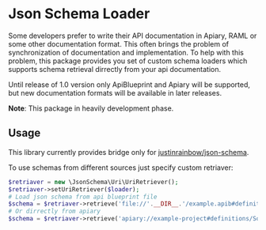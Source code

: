 Json Schema Loader
=========================

Some developers prefer to write their API documentation in Apiary, RAML or some other documentation format. This often
brings the problem of synchronization of documentation and implementation. To help with this problem, this package 
provides you set of custom schema loaders which supports schema retrieval dirrectly from your api documentation.

Until release of 1.0 version only ApiBlueprint and Apiary will be supported, but new documentation formats will be
available in later releases.

**Note**: This package in heavily development phase.

## Usage

This library currently provides bridge only for [justinrainbow/json-schema](https://github.com/justinrainbow/json-schema).

To use schemas from different sources just specify custom retriaver:

```php
$retriaver = new \JsonSchema\Uri\UriRetriever();
$retriaver->setUriRetriever($loader);
# Load json schema from api blueprint file
$schema = $retriaver->retrieve('file://'.__DIR__.'/example.apib#definitions/SomeDataStructure');
# Or dirrectly from apiary
$schema = $retriaver->retrieve('apiary://example-project#definitions/SomeDataStructure');
```
